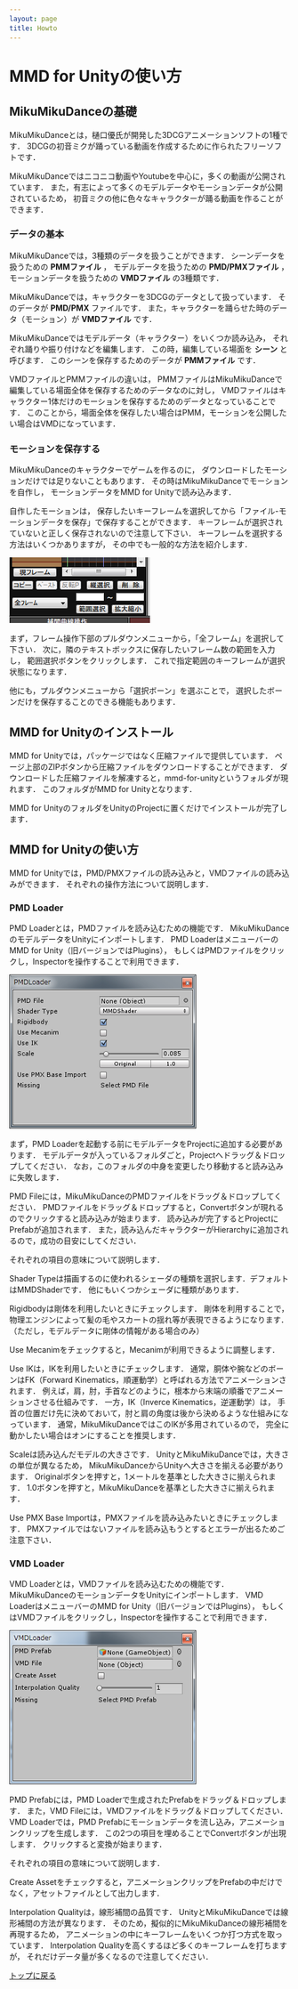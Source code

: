 ```yaml
---
layout: page
title: Howto
---
```


MMD for Unityの使い方
========================

## MikuMikuDanceの基礎
MikuMikuDanceとは，樋口優氏が開発した3DCGアニメーションソフトの1種です．
3DCGの初音ミクが踊っている動画を作成するために作られたフリーソフトです．

MikuMikuDanceではニコニコ動画やYoutubeを中心に，多くの動画が公開されています．
また，有志によって多くのモデルデータやモーションデータが公開されているため，
初音ミクの他に色々なキャラクターが踊る動画を作ることができます．

### データの基本
MikuMikuDanceでは，3種類のデータを扱うことができます．
シーンデータを扱うための **PMMファイル** ，
モデルデータを扱うための **PMD/PMXファイル** ，
モーションデータを扱うための **VMDファイル** の3種類です．

MikuMikuDanceでは，キャラクターを3DCGのデータとして扱っています．
そのデータが **PMD/PMX** ファイルです．
また，キャラクターを踊らせた時のデータ（モーション）が **VMDファイル** です．

MikuMikuDanceではモデルデータ（キャラクター）をいくつか読み込み，
それぞれ踊りや振り付けなどを編集します．
この時，編集している場面を **シーン** と呼びます．
このシーンを保存するためのデータが **PMMファイル** です．

VMDファイルとPMMファイルの違いは，
PMMファイルはMikuMikuDanceで編集している場面全体を保存するためのデータなのに対し，
VMDファイルはキャラクター1体だけのモーションを保存するためのデータとなっていることです．
このことから，場面全体を保存したい場合はPMM，モーションを公開したい場合はVMDになっています．

### モーションを保存する
MikuMikuDanceのキャラクターでゲームを作るのに，
ダウンロードしたモーションだけでは足りないこともあります．
その時はMikuMikuDanceでモーションを自作し，
モーションデータをMMD for Unityで読み込みます．

自作したモーションは，
保存したいキーフレームを選択してから「ファイル-モーションデータを保存」で保存することができます．
キーフレームが選択されていないと正しく保存されないので注意して下さい．
キーフレームを選択する方法はいくつかありますが，
その中でも一般的な方法を紹介します．

![範囲選択まわり](images/all-frame.png)

まず，フレーム操作下部のプルダウンメニューから，「全フレーム」を選択して下さい．
次に，隣のテキストボックスに保存したいフレーム数の範囲を入力し，
範囲選択ボタンをクリックします．
これで指定範囲のキーフレームが選択状態になります．

他にも，プルダウンメニューから「選択ボーン」を選ぶことで，
選択したボーンだけを保存することのできる機能もあります．

## MMD for Unityのインストール
MMD for Unityでは，パッケージではなく圧縮ファイルで提供しています．
ページ上部のZIPボタンから圧縮ファイルをダウンロードすることができます．
ダウンロードした圧縮ファイルを解凍すると，mmd-for-unityというフォルダが現れます．
このフォルダがMMD for Unityとなります．

MMD for UnityのフォルダをUnityのProjectに置くだけでインストールが完了します．

## MMD for Unityの使い方
MMD for Unityでは，PMD/PMXファイルの読み込みと，VMDファイルの読み込みができます．
それぞれの操作方法について説明します．

### PMD Loader
PMD Loaderとは，PMDファイルを読み込むための機能です．
MikuMikuDanceのモデルデータをUnityにインポートします．
PMD LoaderはメニューバーのMMD for Unity（旧バージョンではPlugins），
もしくはPMDファイルをクリックし，Inspectorを操作することで利用できます．

![メニューバーから呼び出したPMD Loader](images/pmd-loader.png)

まず，PMD Loaderを起動する前にモデルデータをProjectに追加する必要があります．
モデルデータが入っているフォルダごと，Projectへドラッグ＆ドロップしてください．
なお，このフォルダの中身を変更したり移動すると読み込みに失敗します．

PMD Fileには，MikuMikuDanceのPMDファイルをドラッグ＆ドロップしてください．
PMDファイルをドラッグ＆ドロップすると，Convertボタンが現れるのでクリックすると読み込みが始まります．
読み込みが完了するとProjectにPrefabが追加されます．
また，読み込んだキャラクターがHierarchyに追加されるので，成功の目安にしてください．

それぞれの項目の意味について説明します．

Shader Typeは描画するのに使われるシェーダの種類を選択します．デフォルトはMMDShaderです．
他にもいくつかシェーダに種類があります．

Rigidbodyは剛体を利用したいときにチェックします．
剛体を利用することで，物理エンジンによって髪の毛やスカートの揺れ等が表現できるようになります．
（ただし，モデルデータに剛体の情報がある場合のみ）

Use Mecanimをチェックすると，Mecanimが利用できるように調整します．

Use IKは，IKを利用したいときにチェックします．
通常，胴体や腕などのボーンはFK（Forward Kinematics，順運動学）と呼ばれる方法でアニメーションされます．
例えば，肩，肘，手首などのように，根本から末端の順番でアニメーションさせる仕組みです．
一方，IK（Inverce Kinematics，逆運動学）は，
手首の位置だけ先に決めておいて，肘と肩の角度は後から決めるような仕組みになっています．
通常，MikuMikuDanceではこのIKが多用されているので，
完全に動かしたい場合はオンにすることを推奨します．

Scaleは読み込んだモデルの大きさです．
UnityとMikuMikuDanceでは，大きさの単位が異なるため，
MikuMikuDanceからUnityへ大きさを揃える必要があります．
Originalボタンを押すと，1メートルを基準とした大きさに揃えられます．
1.0ボタンを押すと，MikuMikuDanceを基準とした大きさに揃えられます．

Use PMX Base Importは，PMXファイルを読み込みたいときにチェックします．
PMXファイルではないファイルを読み込もうとするとエラーが出るためご注意下さい．

### VMD Loader
VMD Loaderとは，VMDファイルを読み込むための機能です．
MikuMikuDanceのモーションデータをUnityにインポートします．
VMD LoaderはメニューバーのMMD for Unity（旧バージョンではPlugins），
もしくはVMDファイルをクリックし，Inspectorを操作することで利用できます．

![メニューバーから呼び出したVMD Loader](images/vmd-loader.png)

PMD Prefabには，PMD Loaderで生成されたPrefabをドラッグ＆ドロップします．
また，VMD Fileには，VMDファイルをドラッグ＆ドロップしてください．
VMD Loaderでは，PMD Prefabにモーションデータを流し込み，アニメーションクリップを生成します．
この2つの項目を埋めることでConvertボタンが出現します．
クリックすると変換が始まります．

それぞれの項目の意味について説明します．

Create Assetをチェックすると，アニメーションクリップをPrefabの中だけでなく，アセットファイルとして出力します．

Interpolation Qualityは，線形補間の品質です．
UnityとMikuMikuDanceでは線形補間の方法が異なります．
そのため，擬似的にMikuMikuDanceの線形補間を再現するため，
アニメーションの中にキーフレームをいくつか打つ方式を取っています．
Interpolation Qualityを高くするほど多くのキーフレームを打ちますが，
それだけデータ量が多くなるので注意してください．

[トップに戻る](index.html)